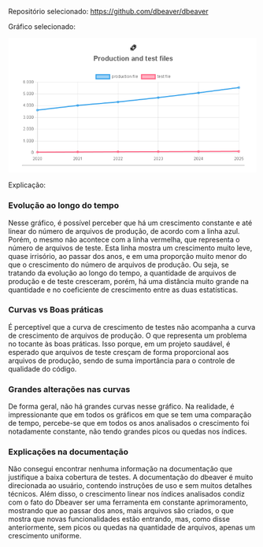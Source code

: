Repositório selecionado: <https://github.com/dbeaver/dbeaver>

Gráfico selecionado:

![Gráfico de arquivos de produção vs arquivos de teste](image.png)

Explicação:

### Evolução ao longo do tempo

Nesse gráfico, é possível perceber que há um crescimento constante e até linear do número de arquivos de produção, de acordo com a linha azul.
Porém, o mesmo não acontece com a linha vermelha, que representa o número de arquivos de teste. Esta linha mostra um crescimento muito leve, quase irrisório, ao passar dos anos, e em uma proporção muito menor do que o crescimento do número de arquivos de produção.
Ou seja, se tratando da evolução ao longo do tempo, a quantidade de arquivos de produção e de teste cresceram, porém, há uma distância muito grande na quantidade e no coeficiente de crescimento entre as duas estatísticas.

### Curvas vs Boas práticas

É perceptível que a curva de crescimento de testes não acompanha a curva de crescimento de arquivos de produção. O que representa um problema no tocante às boas práticas. Isso porque, em um projeto saudável, é esperado que arquivos de teste cresçam de forma proporcional aos arquivos de produção, sendo de suma importância para o controle de qualidade do código.

### Grandes alterações nas curvas

De forma geral, não há grandes curvas nesse gráfico. Na realidade, é impressionante que em todos os gráficos em que se tem uma comparação de tempo, percebe-se que em todos os anos analisados o crescimento foi notadamente constante, não tendo grandes picos ou quedas nos índices.

### Explicações na documentação

Não consegui encontrar nenhuma informação na documentação que justifique a baixa cobertura de testes. A documentação do dbeaver é muito direcionada ao usuário, contendo instruções de uso e sem muitos detalhes técnicos.
Além disso, o crescimento linear nos índices analisados condiz com o fato do Dbeaver ser uma ferramenta em constante aprimoramento, mostrando que ao passar dos anos, mais arquivos são criados, o que mostra que novas funcionalidades estão entrando, mas, como disse anteriormente, sem picos ou quedas na quantidade de arquivos, apenas um crescimento uniforme.
